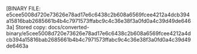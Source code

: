 [BINARY FILE: e5cee5008d720e73626e78ad17e6c6438c2b608a6569fcee4212a4dcb394a15816bab2685661b4b4c7971573ffabc9c4c36e38f3a0fd0a4c39d49de6463a]
Stored copy: docs/converted-binary/e5cee5008d720e73626e78ad17e6c6438c2b608a6569fcee4212a4dcb394a15816bab2685661b4b4c7971573ffabc9c4c36e38f3a0fd0a4c39d49de6463a
